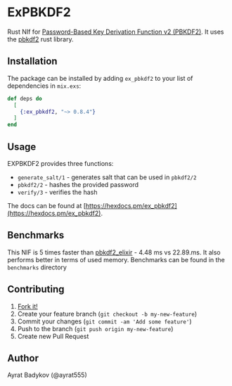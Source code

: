 # ExPBKDF2

Rust NIf for [Password-Based Key Derivation Function v2 (PBKDF2)](https://en.wikipedia.org/wiki/PBKDF2). It uses the [pbkdf2](https://github.com/RustCrypto/password-hashes/tree/master/pbkdf2) rust library.

## Installation

The package can be installed by adding `ex_pbkdf2` to your list of dependencies in `mix.exs`:

```elixir
def deps do
  [
    {:ex_pbkdf2, "~> 0.8.4"}
  ]
end
```

## Usage

EXPBKDF2 provides three functions:

- `generate_salt/1` - generates salt that can be used in `pbkdf2/2`
- `pbkdf2/2` - hashes the provided password
- `verify/3` - verifies the hash

The docs can be found at [https://hexdocs.pm/ex_pbkdf2](https://hexdocs.pm/ex_pbkdf2).

## Benchmarks

This NIF is 5 times faster than [pbkdf2_elixir](https://github.com/riverrun/pbkdf2_elixir) - 4.48 ms vs 22.89.ms. It also performs better in terms of used memory. Benchmarks can be found in the `benchmarks` directory


## Contributing

1. [Fork it!](https://github.com/ayrat555/ex_pbkdf2)
2. Create your feature branch (`git checkout -b my-new-feature`)
3. Commit your changes (`git commit -am 'Add some feature'`)
4. Push to the branch (`git push origin my-new-feature`)
5. Create new Pull Request

## Author

Ayrat Badykov (@ayrat555)
